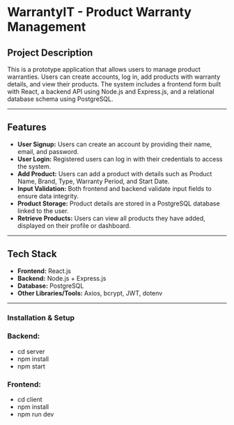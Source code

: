 # WarrantyIT - Product Warranty Management

## Project Description
This is a prototype application that allows users to manage product warranties. Users can create accounts, log in, add products with warranty details, and view their products. The system includes a frontend form built with React, a backend API using Node.js and Express.js, and a relational database schema using PostgreSQL.

---

## Features

- **User Signup:** Users can create an account by providing their name, email, and password.
- **User Login:** Registered users can log in with their credentials to access the system.
- **Add Product:** Users can add a product with details such as Product Name, Brand, Type, Warranty Period, and Start Date.
- **Input Validation:** Both frontend and backend validate input fields to ensure data integrity.
- **Product Storage:** Product details are stored in a PostgreSQL database linked to the user.
- **Retrieve Products:** Users can view all products they have added, displayed on their profile or dashboard.

---

## Tech Stack

- **Frontend:** React.js  
- **Backend:** Node.js + Express.js  
- **Database:** PostgreSQL  
- **Other Libraries/Tools:** Axios, bcrypt, JWT, dotenv  

---
### Installation & Setup

### Backend:
- cd server
- npm install
- npm start

### Frontend:
- cd client
- npm install
- npm run dev